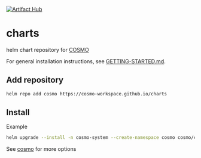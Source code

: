 [![Artifact Hub](https://img.shields.io/endpoint?url=https://artifacthub.io/badge/repository/cosmo)](https://artifacthub.io/packages/search?repo=cosmo)

# charts
helm chart repository for [COSMO](https://github.com/cosmo-workspace/cosmo/tree/main/charts)

For general installation instructions, see [GETTING-STARTED.md](https://github.com/cosmo-workspace/cosmo/blob/main/docs/GETTING-STARTED.md).

## Add repository

```sh
helm repo add cosmo https://cosmo-workspace.github.io/charts
```

## Install

Example

```sh
helm upgrade --install -n cosmo-system --create-namespace cosmo cosmo/cosmo --domain=YOURDOMAIN.com
```

See [cosmo](https://github.com/cosmo-workspace/cosmo/tree/main/charts/cosmo) for more options

